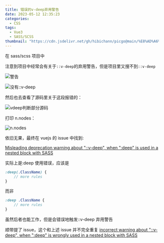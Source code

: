 ```yaml
---
title: 错误的v-deep弃用警告
date: 2023-05-12 12:35:23
categories:
  - CSS
tags:
  - Vue3
  - SASS/SCSS
thumbnail: "https://cdn.jsdelivr.net/gh/hibichann/picgo@main/%E8%AD%A6%E5%91%8A.jpg"
---
```


在 sass/scss 项目中

注意到项目中经常会有关于`::v-deep`的弃用警告，但是项目里又搜不到`::v-deep`

![警告](https://cdn.jsdelivr.net/gh/hibichann/picgo@main/%E8%AD%A6%E5%91%8A.jpg)

![没有::v-deep](https://cdn.jsdelivr.net/gh/hibichann/picgo@main/%E6%B2%A1%E6%9C%89v-deep.jpg)

然后也去查看了源码里关于这段报错的：

![vdeep判断部分源码](https://cdn.jsdelivr.net/gh/hibichann/picgo@main/202305151015288.png)

打印 n.nodes：

![n.nodes](https://cdn.jsdelivr.net/gh/hibichann/picgo@main/202305151017431.png)

依旧无果，最终在 vuejs 的 issue 中找到:

[Misleading deprecation warning about "::v-deep", when ":deep" is used in a nested block with SASS](https://github.com/vuejs/core/issues/4745)

实际上是:deep 使用错误，应该是

```scss
:deep(.ClassName) {
	// more rules
}
```

而非

```scss
:deep .ClassName {
	// more rules
}
```

虽然后者也能工作，但是会错误地触发::v-deep 弃用警告

顺带提了 issue，这个和上述 issue 并不完全重复
[incorrect warning about "::v-deep", when ":deep" is wrongly used in a nested block with SASS](https://github.com/vuejs/core/issues/8313)
